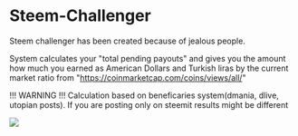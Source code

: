 # Steem-Challenger

Steem challenger has been created because of jealous people. 

System calculates your "total pending payouts" and gives you the amount how much you earned as American Dollars and Turkish liras by the current market ratio from "https://coinmarketcap.com/coins/views/all/"

!!! WARNING !!! 
Calculation based on beneficaries system(dmania, dlive, utopian posts). If you are posting only on steemit results might be different

![](https://image.prntscr.com/image/cIednpVWT0ySsdZqfW7X9A.png)

